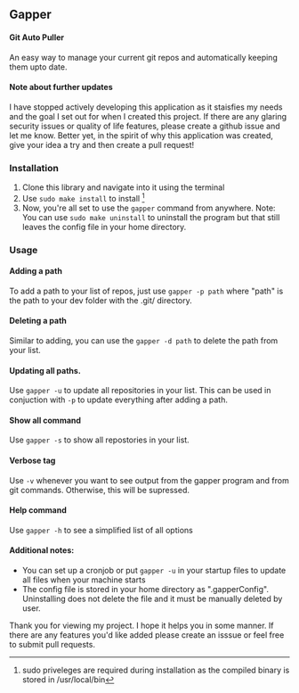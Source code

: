 ## Gapper
#### **G**it **A**uto **P**ull**er**

An easy way to manage your current git repos and automatically keeping them upto date.

#### Note about further updates
I have stopped actively developing this application as it staisfies my needs and the goal I set out for when I created this project.
If there are any glaring security issues or quality of life features, please create a github issue and let me know.
Better yet, in the spirit of why this application was created, give your idea a try and then create a pull request!

### Installation 
1. Clone this library and navigate into it using the terminal
2. Use ` sudo make install ` to install [^1]
3. Now, you're all set to use the `gapper` command from anywhere.
Note: You can use `sudo make uninstall` to uninstall the program but that still leaves the config file in your home directory. 

### Usage

#### Adding a path
To add a path to your list of repos, just use `gapper -p path` where "path" is the path to your dev folder with the .git/ directory.

#### Deleting a path
Similar to adding, you can use the `gapper -d path` to delete the path from your list.

#### Updating all paths.
Use `gapper -u` to update all repositories in your list. This can be used in conjuction with `-p` to update everything after adding a path.

#### Show all command
Use `gapper -s` to show all repostories in your list. 

#### Verbose tag
Use `-v` whenever you want to see output from the gapper program and from git commands. Otherwise, this will be supressed.

#### Help command
Use `gapper -h` to see a simplified list of all options


[^1]: sudo priveleges are required during installation as the compiled binary is stored in /usr/local/bin 

#### Additional notes:
- You can set up a cronjob or put `gapper -u` in your startup files to update all files when your machine starts
- The config file is stored in your home directory as ".gapperConfig". Uninstalling does not delete the file and it must be manually deleted by user. 

Thank you for viewing my project. I hope it helps you in some manner. If there are any features you'd like added please create an isssue or feel free to submit pull requests. 
